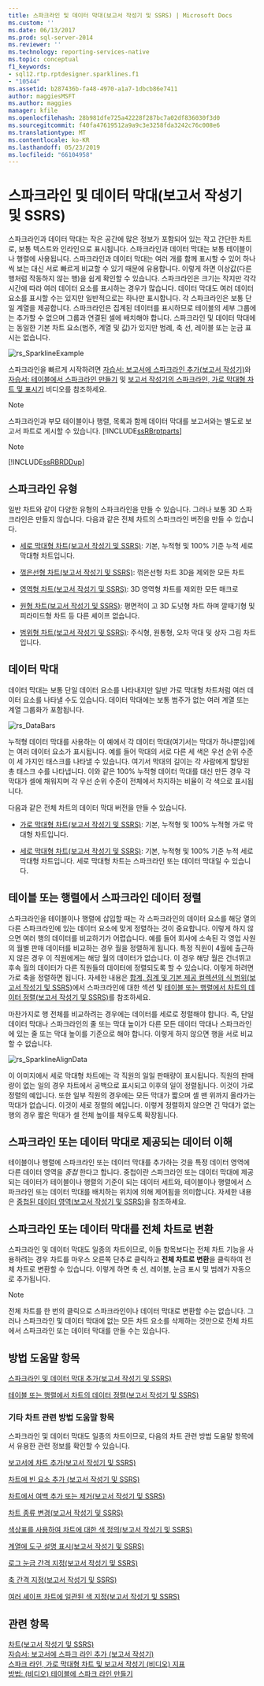 ```yaml
---
title: 스파크라인 및 데이터 막대(보고서 작성기 및 SSRS) | Microsoft Docs
ms.custom: ''
ms.date: 06/13/2017
ms.prod: sql-server-2014
ms.reviewer: ''
ms.technology: reporting-services-native
ms.topic: conceptual
f1_keywords:
- sql12.rtp.rptdesigner.sparklines.f1
- "10544"
ms.assetid: b287436b-fa48-4970-a1a7-1dbcb86e7411
author: maggiesMSFT
ms.author: maggies
manager: kfile
ms.openlocfilehash: 28b981dfe725a42228f287bc7a02df836030f3d0
ms.sourcegitcommit: f40fa47619512a9a9c3e3258fda3242c76c008e6
ms.translationtype: MT
ms.contentlocale: ko-KR
ms.lasthandoff: 05/23/2019
ms.locfileid: "66104958"
---
```

# <a name="sparklines-and-data-bars-report-builder-and-ssrs"></a>스파크라인 및 데이터 막대(보고서 작성기 및 SSRS)
  스파크라인과 데이터 막대는 작은 공간에 많은 정보가 포함되어 있는 작고 간단한 차트로, 보통 텍스트와 인라인으로 표시됩니다. 스파크라인과 데이터 막대는 보통 테이블이나 행렬에 사용됩니다. 스파크라인과 데이터 막대는 여러 개를 함께 표시할 수 있어 하나씩 보는 대신 서로 빠르게 비교할 수 있기 때문에 유용합니다. 이렇게 하면 이상값(다른 행처럼 작동하지 않는 행)을 쉽게 확인할 수 있습니다. 스파크라인은 크기는 작지만 각각 시간에 따라 여러 데이터 요소를 표시하는 경우가 많습니다. 데이터 막대도 여러 데이터 요소를 표시할 수는 있지만 일반적으로는 하나만 표시합니다. 각 스파크라인은 보통 단일 계열을 제공합니다. 스파크라인은 집계된 데이터를 표시하므로 테이블의 세부 그룹에는 추가할 수 없으며 그룹과 연결된 셀에 배치해야 합니다. 스파크라인 및 데이터 막대에는 동일한 기본 차트 요소(범주, 계열 및 값)가 있지만 범례, 축 선, 레이블 또는 눈금 표시는 없습니다.  
  
 ![rs_SparklineExample](../media/rs-sparklineexample.gif "rs_SparklineExample")  
  
 스파크라인을 빠르게 시작하려면 [자습서: 보고서에 스파크라인 추가&#40;보고서 작성기&#41;](../tutorial-add-a-sparkline-to-your-report-report-builder.md)와 [자습서: 테이블에서 스파크라인 만들기](https://go.microsoft.com/fwlink/?LinkId=197092) 및 [보고서 작성기의 스파크라인, 가로 막대형 차트 및 표시기](https://technet.microsoft.com/bi/video/ff877165) 비디오를 참조하세요.  
  
> [!NOTE]  
>  스파크라인과 부모 테이블이나 행렬, 목록과 함께 데이터 막대를 보고서와는 별도로 보고서 파트로 게시할 수 있습니다. [!INCLUDE[ssRBrptparts](../../includes/ssrbrptparts-md.md)]  
  
> [!NOTE]  
>  [!INCLUDE[ssRBRDDup](../../includes/ssrbrddup-md.md)]  
  
##  <a name="KindsofSparklines"></a> 스파크라인 유형  
 일반 차트와 같이 다양한 유형의 스파크라인을 만들 수 있습니다. 그러나 보통 3D 스파크라인은 만들지 않습니다. 다음과 같은 전체 차트의 스파크라인 버전을 만들 수 있습니다.  
  
-   [세로 막대형 차트&#40;보고서 작성기 및 SSRS&#41;](charts-report-builder-and-ssrs.md): 기본, 누적형 및 100% 기준 누적 세로 막대형 차트입니다.  
  
-   [꺾은선형 차트&#40;보고서 작성기 및 SSRS&#41;](line-charts-report-builder-and-ssrs.md): 꺾은선형 차트 3D을 제외한 모든 차트  
  
-   [영역형 차트&#40;보고서 작성기 및 SSRS&#41;](area-charts-report-builder-and-ssrs.md): 3D 영역형 차트를 제외한 모든 매크로  
  
-   [원형 차트&#40;보고서 작성기 및 SSRS&#41;](pie-charts-report-builder-and-ssrs.md): 평면적이 고 3D 도넛형 차트 하며 깔때기형 및 피라미드형 차트 등 다른 셰이프 없습니다.  
  
-   [범위형 차트&#40;보고서 작성기 및 SSRS&#41;](range-charts-report-builder-and-ssrs.md): 주식형, 원통형, 오차 막대 및 상자 그림 차트입니다.  
  
##  <a name="DataBars"></a> 데이터 막대  
 데이터 막대는 보통 단일 데이터 요소를 나타내지만 일반 가로 막대형 차트처럼 여러 데이터 요소를 나타낼 수도 있습니다. 데이터 막대에는 보통 범주가 없는 여러 계열 또는 계열 그룹화가 포함됩니다.  
  
 ![rs_DataBars](../media/rs-databars.gif "rs_DataBars")  
  
 누적형 데이터 막대를 사용하는 이 예에서 각 데이터 막대(여기서는 막대가 하나뿐임)에는 여러 데이터 요소가 표시됩니다. 예를 들어 막대의 서로 다른 세 색은 우선 순위 수준이 세 가지인 태스크를 나타낼 수 있습니다. 여기서 막대의 길이는 각 사람에게 할당된 총 태스크 수를 나타냅니다. 이와 같은 100% 누적형 데이터 막대를 대신 만든 경우 각 막대가 셀에 채워지며 각 우선 순위 수준이 전체에서 차지하는 비율이 각 색으로 표시됩니다.  
  
 다음과 같은 전체 차트의 데이터 막대 버전을 만들 수 있습니다.  
  
-   [가로 막대형 차트&#40;보고서 작성기 및 SSRS&#41;](bar-charts-report-builder-and-ssrs.md): 기본, 누적형 및 100% 누적형 가로 막대형 차트입니다.  
  
-   [세로 막대형 차트&#40;보고서 작성기 및 SSRS&#41;](charts-report-builder-and-ssrs.md): 기본, 누적형 및 100% 기준 누적 세로 막대형 차트입니다. 세로 막대형 차트는 스파크라인 또는 데이터 막대일 수 있습니다.  

##  <a name="AlignDatainTableMatrix"></a> 테이블 또는 행렬에서 스파크라인 데이터 정렬  
 스파크라인을 테이블이나 행렬에 삽입할 때는 각 스파크라인의 데이터 요소를 해당 열의 다른 스파크라인에 있는 데이터 요소에 맞게 정렬하는 것이 중요합니다. 이렇게 하지 않으면 여러 행의 데이터를 비교하기가 어렵습니다. 예를 들어 회사에 소속된 각 영업 사원의 월별 판매 데이터를 비교하는 경우 월을 정렬하게 됩니다. 특정 직원이 4월에 출근하지 않은 경우 이 직원에게는 해당 월의 데이터가 없습니다. 이 경우 해당 월은 건너뛰고 후속 월의 데이터가 다른 직원들의 데이터에 정렬되도록 할 수 있습니다. 이렇게 하려면 가로 축을 정렬하면 됩니다. 자세한 내용은 [합계, 집계 및 기본 제공 컬렉션의 식 범위&#40;보고서 작성기 및 SSRS&#41;](expression-scope-for-totals-aggregates-and-built-in-collections.md)에서 스파크라인에 대한 섹션 및 [테이블 또는 행렬에서 차트의 데이터 정렬&#40;보고서 작성기 및 SSRS&#41;](align-the-data-in-a-chart-in-a-table-or-matrix-report-builder-and-ssrs.md)를 참조하세요.  
  
 마찬가지로 행 전체를 비교하려는 경우에는 데이터를 세로로 정렬해야 합니다. 즉, 단일 데이터 막대나 스파크라인의 줄 또는 막대 높이가 다른 모든 데이터 막대나 스파크라인에 있는 줄 또는 막대 높이를 기준으로 해야 합니다. 이렇게 하지 않으면 행을 서로 비교할 수 없습니다.  
  
 ![rs_SparklineAlignData](../media/rs-sparklinealigndata.gif "rs_SparklineAlignData")  
  
 이 이미지에서 세로 막대형 차트에는 각 직원의 일일 판매량이 표시됩니다. 직원의 판매량이 없는 일의 경우 차트에서 공백으로 표시되고 이후의 일이 정렬됩니다. 이것이 가로 정렬의 예입니다. 또한 일부 직원의 경우에는 모든 막대가 짧으며 셀 맨 위까지 올라가는 막대가 없습니다. 이것이 세로 정렬의 예입니다. 이렇게 정렬하지 않으면 긴 막대가 없는 행의 경우 짧은 막대가 셀 전체 높이를 채우도록 확장됩니다.  

##  <a name="UnderstandScope"></a> 스파크라인 또는 데이터 막대로 제공되는 데이터 이해  
 테이블이나 행렬에 스파크라인 또는 데이터 막대를 추가하는 것을 특정 데이터 영역에 다른 데이터 영역을 *중첩* 한다고 합니다. 중첩이란 스파크라인 또는 데이터 막대에 제공되는 데이터가 테이블이나 행렬의 기준이 되는 데이터 세트와, 테이블이나 행렬에서 스파크라인 또는 데이터 막대를 배치하는 위치에 의해 제어됨을 의미합니다. 자세한 내용은 [중첩된 데이터 영역&#40;보고서 작성기 및 SSRS&#41;](nested-data-regions-report-builder-and-ssrs.md)을 참조하세요.  
  
##  <a name="ConvertSparklinetoChart"></a> 스파크라인 또는 데이터 막대를 전체 차트로 변환  
 스파크라인 및 데이터 막대도 일종의 차트이므로, 이들 항목보다는 전체 차트 기능을 사용하려는 경우 차트를 마우스 오른쪽 단추로 클릭하고 **전체 차트로 변환**을 클릭하여 전체 차트로 변환할 수 있습니다. 이렇게 하면 축 선, 레이블, 눈금 표시 및 범례가 자동으로 추가됩니다.  
  
> [!NOTE]  
>  전체 차트를 한 번의 클릭으로 스파크라인이나 데이터 막대로 변환할 수는 없습니다. 그러나 스파크라인 및 데이터 막대에 없는 모든 차트 요소를 삭제하는 것만으로 전체 차트에서 스파크라인 또는 데이터 막대를 만들 수는 있습니다.  

##  <a name="HowTo"></a> 방법 도움말 항목  
 [스파크라인 및 데이터 막대 추가&#40;보고서 작성기 및 SSRS&#41;](sparklines-and-data-bars-report-builder-and-ssrs.md)  
  
 [테이블 또는 행렬에서 차트의 데이터 정렬&#40;보고서 작성기 및 SSRS&#41;](align-the-data-in-a-chart-in-a-table-or-matrix-report-builder-and-ssrs.md)  
  
### <a name="other-how-to-topics-for-charts"></a>기타 차트 관련 방법 도움말 항목  
 스파크라인 및 데이터 막대도 일종의 차트이므로, 다음의 차트 관련 방법 도움말 항목에서 유용한 관련 정보를 확인할 수 있습니다.  
  
 [보고서에 차트 추가&#40;보고서 작성기 및 SSRS&#41;](add-a-chart-to-a-report-report-builder-and-ssrs.md)  
  
 [차트에 빈 요소 추가 &#40;보고서 작성기 및 SSRS&#41;](add-empty-points-to-a-chart-report-builder-and-ssrs.md)  
  
 [차트에서 여백 추가 또는 제거&#40;보고서 작성기 및 SSRS&#41;](add-or-remove-margins-from-a-chart-report-builder-and-ssrs.md)  
  
 [차트 종류 변경&#40;보고서 작성기 및 SSRS&#41;](change-a-chart-type-report-builder-and-ssrs.md)  
  
 [색상표를 사용하여 차트에 대한 색 정의&#40;보고서 작성기 및 SSRS&#41;](define-colors-on-a-chart-using-a-palette-report-builder-and-ssrs.md)  
  
 [계열에 도구 설명 표시&#40;보고서 작성기 및 SSRS&#41;](show-tooltips-on-a-series-report-builder-and-ssrs.md)  
  
 [로그 눈금 간격 지정&#40;보고서 작성기 및 SSRS&#41;](specify-a-logarithmic-scale-report-builder-and-ssrs.md)  
  
 [축 간격 지정&#40;보고서 작성기 및 SSRS&#41;](specify-an-axis-interval-report-builder-and-ssrs.md)  
  
 [여러 셰이프 차트에 일관된 색 지정&#40;보고서 작성기 및 SSRS&#41;](shape-charts-report-builder-and-ssrs.md)  
  
## <a name="see-also"></a>관련 항목  
 [차트&#40;보고서 작성기 및 SSRS&#41;](charts-report-builder-and-ssrs.md)   
 [자습서: 보고서에 스파크 라인 추가 &#40;보고서 작성기&#41;](../tutorial-add-a-sparkline-to-your-report-report-builder.md)   
 [스파크 라인, 가로 막대형 차트 및 보고서 작성기 (비디오) 지표](https://technet.microsoft.com/bi/video/ff877165)   
 [방법: (비디오) 테이블에 스파크 라인 만들기](https://go.microsoft.com/fwlink/?LinkId=197092)  
